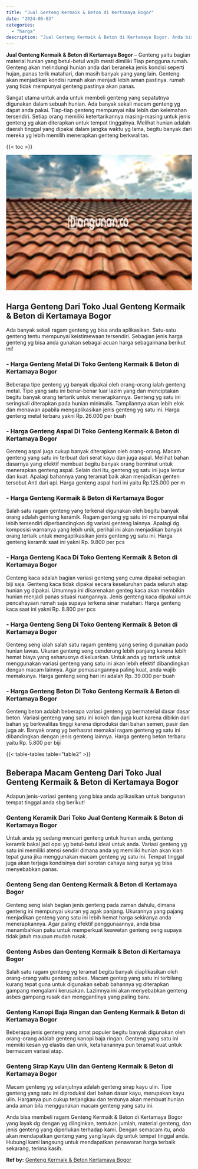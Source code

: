 ```yaml
---
title: "Jual Genteng Kermaik & Beton di Kertamaya Bogor"
date: "2024-06-03"
categories: 
  - "harga"
description: "Jual Genteng Kermaik & Beton di Kertamaya Bogor. Anda bisa membeli ragam Genteng Kermaik & Beton di Kertamaya Bogor yang layak dg dengan yg diinginkan, tentu..."
---
```


**Jual Genteng Kermaik & Beton di Kertamaya Bogor** – Genteng yaitu bagian material hunian yang betul-betul wajib mesti dimiliki Tiap pengguna rumah. Genteng akan melindungi hunian anda dari beraneka jenis kondisi seperti hujan, panas terik matahari, dan masih banyak yang yang lain. Genteng akan menjadikan kondisi rumah akan menjadi lebih aman pastinya. rumah yang tidak mempunyai genteng pastinya akan panas.

Sangat utama untuk anda untuk membeli genteng yang sepatutnya digunakan dalam sebuah hunian. Ada banyak sekali macam genteng yg dapat anda pakai. Tiap-tiap genteng mempunyai nilai lebih dan kelemahan tersendiri. Setiap orang memiliki ketertarikannya masing-masing untuk jenis genteng yg akan diterapkan untuk tempat tinggalnya. Melihat hunian adalah daerah tinggal yang dipakai dalam jangka waktu yg lama, begitu banyak dari mereka yg lebih memilih menerapkan genteng berkwalitas.

{{< toc >}}

![Jual Genteng Kermaik & Beton di Kertamaya Bogor](/images/genteng-minimalis-murah32.png)

## Harga Genteng Dari Toko Jual Genteng Kermaik & Beton di Kertamaya Bogor

Ada banyak sekali ragam genteng yg bisa anda aplikasikan. Satu-satu genteng tentu mempunyai keistimewaan tersendiri. Sebagian jenis harga genteng yg bisa anda gunakan sebagai acuan harga sebagaimana berikut ini!

### \- Harga Genteng Metal Di Toko Genteng Kermaik & Beton di Kertamaya Bogor

Beberapa tipe genteng yg banyak dipakai oleh orang-orang ialah genteng metal. Tipe yang satu ini benar-benar luar lazim yang dan menciptakan begitu banyak orang tertarik untuk menerapkannya. Genteng yg satu ini seringkali diterapkan pada hunian minimalis. Tampilannya akan lebih elok dan menawan apabila mengaplikasikan jenis genteng yg satu ini. Harga genteng metal terbaru yakni Rp. 26.000 per buah

### \- Harga Genteng Aspal Di Toko Genteng Kermaik & Beton di Kertamaya Bogor

Genteng aspal juga cukup banyak diterapkan oleh orang-orang. Macam genteng yang satu ini terbuat dari serat kayu dan juga aspal. Melihat bahan dasarnya yang efektif membuat begitu banyak orang berminat untuk menerapkan genteng aspal. Selain dari itu, genteng yg satu ini juga lentur dan kuat. Apalagi bahannya yang teramat baik akan menjadikan genten tersebut Anti dari api. Harga genteng aspal hari ini yaitu Rp.125.000 per m

### \- Harga Genteng Kermaik & Beton di Kertamaya Bogor

Salah satu ragam genteng yang terkenal digunakan oleh begitu banyak orang adalah genteng keramik. Ragam genteng yg satu ini mempunyai nilai lebih tersendiri diperbandingkan dg variasi genteng lainnya. Apalagi dg komposisi warnanya yang lebih unik, perihal ini akan menjadikan banyak orang tertaik untuk mengaplikasikan jenis genteng yg satu ini. Harga genteng keramik saat ini yakni Rp. 9.800 per pcs

### \- Harga Genteng Kaca Di Toko Genteng Kermaik & Beton di Kertamaya Bogor

Genteng kaca adalah bagian variasi genteng yang cuma dipakai sebagian biji saja. Genteng kaca tidak dipakai secara keseluruhan pada seluruh atap hunian yg dipakai. Umumnya ini dikarenakan genteg kaca akan membikin hunian menjadi panas situasi ruangannya. Jenis genteng kaca dipakai untuk pencahayaan rumah saja supaya terkena sinar matahari. Harga genteng kaca saat ini yakni Rp. 8.800 per pcs

### \- Harga Genteng Seng Di Toko Genteng Kermaik & Beton di Kertamaya Bogor

Genteng seng ialah salah satu ragam genteng yang sering digunakan pada hunian lawas. Ukuran genteng seng cenderung lebih panjang karena lebih hemat biaya yang seharusnya dikeluarkan. Untuk anda yg tertarik untuk menggunakan variasi genteng yang satu ini akan lebih efektif dibandingkan dengan macam lainnya. Agar pemasangannya paling kuat, anda wajib memakunya. Harga genteng seng hari ini adalah Rp. 39.000 per buah

### \- Harga Genteng Beton Di Toko Genteng Kermaik & Beton di Kertamaya Bogor

Genteng beton adalah beberapa variasi genteng yg bermaterial dasar dasar beton. Variasi genteng yang satu ini kokoh dan juga kuat karena dibikin dari bahan yg berkwalitas tinggi karena diproduksi dari bahan semen, pasir dan juga air. Banyak orang yg berhasrat memakai ragam genteng yg satu ini dibandingkan dengan jenis genteng lainnya. Harga genteng beton terbaru yaitu Rp. 5.800 per biji

{{< table-tables table="table2" >}}

## Beberapa Macam Genteng Dari Toko Jual Genteng Kermaik & Beton di Kertamaya Bogor

Adapun jenis-variasi genteng yang bisa anda aplikasikan untuk bangunan tempat tinggal anda sbg berikut!

### Genteng Keramik Dari Toko Jual Genteng Kermaik & Beton di Kertamaya Bogor

Untuk anda yg sedang mencari genteng untuk hunian anda, genteng keramik bakal jadi opsi yg betul-betul ideal untuk anda. Variasi genteng yg satu ini memiliki atensi sendiri dimana anda yg memiliki hunian akan kian tepat guna jika menggunakan macam genteng yg satu ini. Tempat tinggal juga akan terjaga kondisinya dari sorotan cahaya sang surya yg bisa menyebabkan panas.

### Genteng Seng dan Genteng Kermaik & Beton di Kertamaya Bogor

Genteng seng ialah bagian jenis genteng pada zaman dahulu, dimana genteng ini mempunyai ukuran yg agak panjang. Ukurannya yang pajang menjadikan genteng yang satu ini lebih hemat harga sekiranya anda menerapkannya. Agar paling efektif penggunaannya, anda bisa menambahkan paku untuk memperkuat keawetan genteng seng supaya tidak jatuh maupun mudah rusak.

### Genteng Asbes dan Genteng Kermaik & Beton di Kertamaya Bogor

Salah satu ragam genteng yg teramat begitu banyak diaplikasikan oleh orang-orang yaitu genteng asbes. Macam genteg yang satu ini terbilang kurang tepat guna untuk digunakan sebab bahannya yg diterapkan gampang mengalami kerusakan. Lazimnya ini akan menyebabkan genteng asbes gampang rusak dan menggantinya yang paling baru.

### Genteng Kanopi Baja Ringan dan Genteng Kermaik & Beton di Kertamaya Bogor

Beberapa jenis genteng yang amat populer begitu banyak digunakan oleh orang-orang adalah genteng kanopi baja ringan. Genteng yang satu ini memiiki kesan yg elastis dan unik, ketahanannya pun teramat kuat untuk bermacam variasi atap.

### Genteng Sirap Kayu Ulin dan Genteng Kermaik & Beton di Kertamaya Bogor

Macam genteng yg selanjutnya adalah genteng sirap kayu ulin. Tipe genteng yang satu ini diproduksi dari bahan dasar kayu, merupakan kayu ulin. Harganya pun cukup terjangkau dan tentunya akan membuat hunian anda aman bila menggunakan macam genteng yang satu ini.

Anda bisa membeli ragam Genteng Kermaik & Beton di Kertamaya Bogor yang layak dg dengan yg diinginkan, tentukan jumlah, material genteng, dan jenis genteng yang diperlukan terhadap kami. Dengan semacam itu, anda akan mendapatkan genteng yang yang layak dg untuk tempat tinggal anda. Hubungi kami langsung untuk mendapatkan penawaran harga terbaik sekarang, terima kasih.

**Ref by:**  [Genteng Kermaik & Beton  Kertamaya Bogor](https://id.wikipedia.org/wiki/Genteng)
